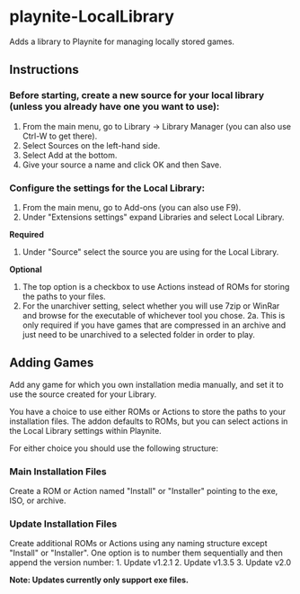 # playnite-LocalLibrary
Adds a library to Playnite for managing locally stored games.


## Instructions
### Before starting, create a new source for your local library (unless you already have one you want to use):
  1. From the main menu, go to Library -> Library Manager (you can also use Ctrl-W to get there).
  2. Select Sources on the left-hand side.
  3. Select Add at the bottom.
  4. Give your source a name and click OK and then Save.

### Configure the settings for the Local Library:
  1. From the main menu, go to Add-ons (you can also use F9).
  2. Under "Extensions settings" expand Libraries and select Local Library.

  **Required**
  1. Under "Source" select the source you are using for the Local Library.

  **Optional**
  1. The top option is a checkbox to use Actions instead of ROMs for storing the paths to your files.
  2. For the unarchiver setting, select whether you will use 7zip or WinRar and browse for the executable of whichever tool you chose.
    2a. This is only required if you have games that are compressed in an archive and just need to be unarchived to a selected folder in order to play.  

## Adding Games
  Add any game for which you own installation media manually, and set it to use the source created for your Library.
  
  You have a choice to use either ROMs or Actions to store the paths to your installation files.
  The addon defaults to ROMs, but you can select actions in the Local Library settings within Playnite.
  
  For either choice you should use the following structure:
  
  ### Main Installation Files
  Create a ROM or Action named "Install" or "Installer" pointing to the exe, ISO, or archive.
  
  ### Update Installation Files
  Create additional ROMs or Actions using any naming structure except "Install" or "Installer".
  One option is to number them sequentially and then append the version number:
    1. Update v1.2.1
    2. Update v1.3.5
    3. Update v2.0
  
  **Note: Updates currently only support exe files.**

